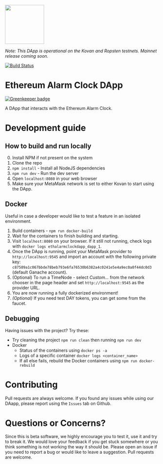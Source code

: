 [<img src="https://s3.amazonaws.com/chronologic.network/ChronoLogic_logo.svg" width="128px">](https://github.com/chronologic)

_Note: This DApp is operational on the Kovan and Ropsten testnets. Mainnet release coming soon._ 

[![Build Status](https://travis-ci.org/chronologic/eth-alarm-clock-dapp.svg?branch=master)](https://travis-ci.org/chronologic/eth-alarm-clock-dapp)

# Ethereum Alarm Clock DApp

[![Greenkeeper badge](https://badges.greenkeeper.io/chronologic/eth-alarm-clock-dapp.svg)](https://greenkeeper.io/)

A DApp that interacts with the Ethereum Alarm Clock.

# Development guide

## How to build and run locally
0. Install NPM if not present on the system
1. Clone the repo
2. `npm install` - Install all NodeJS dependencies
3. `npm run dev` - Run the dev server
4. Open `localhost:8080` in your web browser
5. Make sure your MetaMask network is set to either Kovan to start using the DApp.

## Docker
Useful in case a developer would like to test a feature in an isolated environment.
1. Build containers - `npm run docker-build`
2. Wait for the containers to finish building and starting.
3. Visit `localhost:8080` on your browser. If it still not running, check logs with `docker logs ethalarmclockdapp_dapp_1`.
4. Once the DApp is running, point your MetaMask provider to `http://localhost:9545` and import an account with the following private key: `c87509a1c067bbde78beb793e6fa76530b6382a4c0241e5e4a9ec0a0f44dc0d3` (default Ganache account).
5. (Optional) To run a TimeNode - select _Custom..._ from the network chooser in the page header and set `http://localhost:9545` as the provider URL.
6. You are now running a fully dockerized environment!
7. _(Optional)_ If you need test DAY tokens, you can get some from the faucet.

## Debugging
Having issues with the project? Try these:
- Try cleaning the project `npm run clean` then running `npm run dev`
- Docker
    - Status of the containers using `docker ps -a`
    - Logs of a specific container `docker logs <container_name>`
    - If all else fails, rebuild the Docker containers using `npm run docker-rebuild`

# Contributing

Pull requests are always welcome. If you found any issues while using our DAapp, please report using the `Issues` tab on Github.

# Questions or Concerns?

Since this is beta software, we highly encourage you to test it, use it and try to break it. We would love your feedback if you get stuck somewhere or you think something is not working the way it should be. Please open an issue if you need to report a bug or would like to leave a suggestion. Pull requests are welcome.
